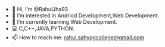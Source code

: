- 👋 Hi, I’m @RahulJha93
- 👀 I’m interested in Andriod Development,Web Development.
- 🌱 I’m currently learning Web Development.
- 💻 C,C++,JAVA,PYTHON.
- 📫 How to reach me: rahul.sahyogcollege@gmail.com 
<!---
RahulJha93/RahulJha93 is a ✨ special ✨ repository because its `README.md` (this file) appears on your GitHub profile.
You can click the Preview link to take a look at your changes.
--->

